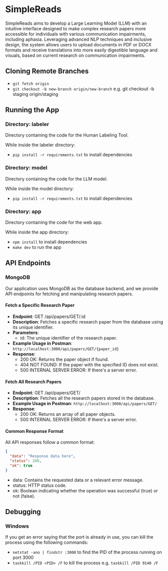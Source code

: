 # SimpleReads

SimpleReads aims to develop a Large Learning Model (LLM) with an intuitive interface designed to make complex research papers more accessible for individuals with various communication impairments, including aphasia. Leveraging advanced NLP techniques and inclusive design, the system allows users to upload documents in PDF or DOCX formats and receive translations into more easily digestible language and visuals, based on current research on communication impairments.

## Cloning Remote Branches

- ```git fetch origin```
- ```git checkout -b new-branch origin/new-branch``` e.g. git checkout -b staging origin/staging

## Running the App

### Directory: labeler

Directory containing the code for the Human Labeling Tool.

While inside the labeler directory:

- ```pip install -r requirements.txt``` to install dependencies

### Directory: model

Directory containing the code for the LLM model.

While inside the model directory:

- ```pip install -r requirements.txt``` to install dependencies

### Directory: app

Directory containing the code for the web app.

While inside the app directory:

- ```npm install``` to install dependencies
- ```make dev``` to run the app

## API Endpoints

### MongoDB

Our application uses MongoDB as the database backend, and we provide API endpoints for fetching and manipulating research papers.

#### Fetch a Specific Research Paper

- **Endpoint**: GET /api/papers/GET/:id
- **Description**: Fetches a specific research paper from the database using its unique identifier.
- **Parameters**:
  - id: The unique identifier of the research paper.
- **Example Usage in Postman**:
  ```http://localhost:3000/api/papers/GET/{paper_id}```
- **Response**:
  - 200 OK: Returns the paper object if found.
  - 404 NOT FOUND: If the paper with the specified ID does not exist.
  - 500 INTERNAL SERVER ERROR: If there's a server error.

#### Fetch All Research Papers

- **Endpoint**: GET /api/papers/GET/
- **Description**: Fetches all the research papers stored in the database.
- **Example Usage in Postman**:
  ```http://localhost:3000/api/papers/GET/```
- **Response**:
  - 200 OK: Returns an array of all paper objects.
  - 500 INTERNAL SERVER ERROR: If there's a server error.

#### Common Response Format

All API responses follow a common format:

```json
{
  "data": "Response data here",
  "status": 200,
  "ok": true
}
```

- data: Contains the requested data or a relevant error message.
- status: HTTP status code.
- ok: Boolean indicating whether the operation was successful (true) or not (false).

## Debugging

### Windows

If you get an error saying that the port is already in use, you can kill the process using the following commands:

- ```netstat -ano | findstr :3000``` to find the PID of the process running on port 3000
- ```taskkill /PID <PID> /F``` to kill the process e.g. ```taskkill /PID 9140 /F```